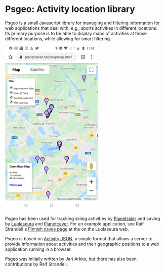 # Psgeo: Activity location library

Psgeo is a small Javascript library for managing and filtering
information for web applications that deal with, e.g., sports
activities in different locations. Its primary purpose is to be able
to display maps of activities at those different locations, while
allowing for smart filtering.

![example screen](https://github.com/jariarkko/psgeo/blob/master/doc/screenshot-small.jpg)

Psgeo has been used for tracking skiing activities by
[Planetskier](https://planetskier.net) and caving by
[Luolaseura](https://luolaseura.fi) and
[Planetcaver](https://planetcaver.net). For an example application,
see Ralf Strandell's [Finnish caves page](https://luolaseura.fi/luolakanta/kartta.html) at the on the Luolaseura web.

Psgeo is based on
[Activity JSON](https://github.com/jariarkko/psgeo/blob/master/doc/activity-json.txt),
a simple format that allows a server to provide information about
activities and their geographic positions to a web application running
in a browser.

Psgeo was initially written by Jari Arkko, but there has also been
contributions by Ralf Strandell.
